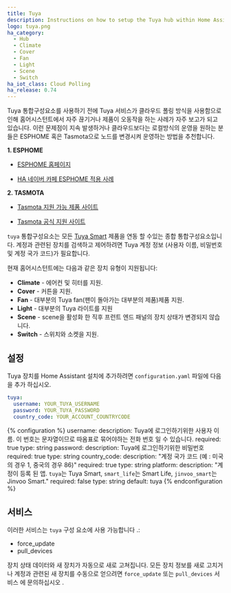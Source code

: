 ```yaml
---
title: Tuya
description: Instructions on how to setup the Tuya hub within Home Assistant.
logo: tuya.png
ha_category:
  - Hub
  - Climate
  - Cover
  - Fan
  - Light
  - Scene
  - Switch
ha_iot_class: Cloud Polling
ha_release: 0.74
---
```


Tuya 통합구성요소를 사용하기 전에 Tuya 서비스가 클라우드 폴링 방식을 사용함으로 인해 홈어시스턴트에서 자주 끊기거나 제품이 오동작을 하는 사례가 자주 보고가 되고 있습니다. 이런 문제점이 지속 발생하거나 클라우드보다는 로컬방식의 운영을 원하는 분들은 ESPHOME 혹은 Tasmota으로 노드를 변경시켜 운영하는 방법을 추천합니다. 

**1. ESPHOME** 

  - [ESPHOME 홈페이지](http://esphome.io)

  - [HA 네이버 카페 ESPHOME 적용 사례](https://cafe.naver.com/ArticleList.nhn?search.clubid=29860180&search.menuid=14&search.boardtype=L)
 
**2. TASMOTA**

  - [Tasmota 지원 가능 제품 사이트](https://templates.blakadder.com/) 

  - [Tasmota 공식 지원 사이트](https://tasmota.github.io/docs/#/Home)
  

`tuya` 통합구성요소는 모든 [Tuya Smart](https://www.tuya.com) 제품을 연동 할 수있는 종합 통합구성요소입니다. 계정과 관련된 장치를 검색하고 제어하려면 Tuya 계정 정보 (사용자 이름, 비밀번호 및 계정 국가 코드)가 필요합니다.

현재 홈어시스턴트에는 다음과 같은 장치 유형이 지원됩니다:

- **Climate** - 에어컨 및 히터를 지원.
- **Cover** - 커튼을 지원.
- **Fan** - 대부분의 Tuya fan(팬이 돌아가는 대부분의 제품)제품 지원.
- **Light** - 대부분의 Tuya 라이트를 지원
- **Scene** -  scene을 활성화 한 직후 프런트 엔드 패널의 장치 상태가 변경되지 않습니다.
- **Switch** - 스위치와 소켓을 지원.

## 설정

Tuya 장치를 Home Assistant 설치에 추가하려면 `configuration.yaml` 파일에 다음을 추가 하십시오.

```yaml
tuya:
  username: YOUR_TUYA_USERNAME
  password: YOUR_TUYA_PASSWORD
  country_code: YOUR_ACCOUNT_COUNTRYCODE
```

{% configuration %}
username:
  description: Tuya에 로그인하기위한 사용자 이름. 이 번호는 문자열이므로 따옴표로 묶어야하는 전화 번호 일 수 있습니다.
  required: true
  type: string
password:
  description: Tuya에 로그인하기위한 비밀번호
  required: true
  type: string
country_code:
  description: "계정 국가 코드 (예 : 미국의 경우 1, 중국의 경우 86)"
  required: true
  type: string
platform:
  description: "계정이 등록 된 앱. `tuya`는 Tuya Smart, `smart_life`는 Smart Life, `jinvoo_smart`는 Jinvoo Smart."
  required: false
  type: string
  default: tuya
{% endconfiguration %}

## 서비스

이러한 서비스는 `tuya` 구성 요소에 사용 가능합니다 .:

- force_update
- pull_devices

장치 상태 데이터와 새 장치가 자동으로 새로 고쳐집니다. 모든 장치 정보를 새로 고치거나 계정과 관련된 새 장치를 수동으로 얻으려면 `force_update` 또는 `pull_devices` 서비스 에 문의하십시오 .